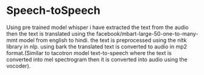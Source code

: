 # Speech-toSpeech
Using pre trained model whisper i have extracted the text from the audio then the text is translated using the facebook/mbart-large-50-one-to-many-mmt model from english to hindi.
the text is preprocessed using the nltk library in nlp.
using bark the translated text is converted to audio in mp2 format.(Similar to tacotron model text-to-speech where the text is converted into mel spectrogram then it is converted into audio using the vocoder).
